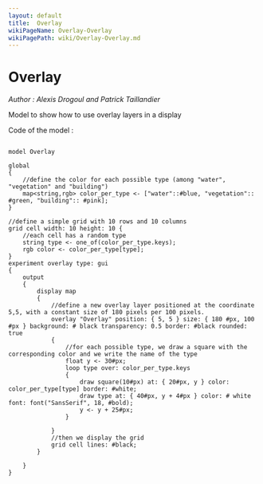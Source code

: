 ```yaml
---
layout: default
title:  Overlay
wikiPageName: Overlay-Overlay
wikiPagePath: wiki/Overlay-Overlay.md
---
```


[//]: # (keyword|operator_font)
[//]: # (keyword|statement_overlay)
[//]: # (keyword|constant_#pixels)
[//]: # (keyword|constant_#bold)
[//]: # (keyword|concept_overlay)
[//]: # (keyword|concept_display)
[//]: # (keyword|concept_graphic)
# Overlay


_Author : Alexis Drogoul and Patrick Taillandier_

Model to show how to use overlay layers in a display


Code of the model : 

```

model Overlay

global
{
	//define the color for each possible type (among "water", "vegetation" and "building")
	map<string,rgb> color_per_type <- ["water"::#blue, "vegetation":: #green, "building":: #pink];
}

//define a simple grid with 10 rows and 10 columns
grid cell width: 10 height: 10 {
	//each cell has a random type
	string type <- one_of(color_per_type.keys);
	rgb color <- color_per_type[type];
}
experiment overlay type: gui
{
    output 
    {
        display map 
        {
        	//define a new overlay layer positioned at the coordinate 5,5, with a constant size of 180 pixels per 100 pixels.
            overlay "Overlay" position: { 5, 5 } size: { 180 #px, 100 #px } background: # black transparency: 0.5 border: #black rounded: true
            {
            	//for each possible type, we draw a square with the corresponding color and we write the name of the type
                float y <- 30#px;
                loop type over: color_per_type.keys
                {
                    draw square(10#px) at: { 20#px, y } color: color_per_type[type] border: #white;
                    draw type at: { 40#px, y + 4#px } color: # white font: font("SansSerif", 18, #bold);
                    y <- y + 25#px;
                }

            }
            //then we display the grid
			grid cell lines: #black;
        }

    }
}
```
